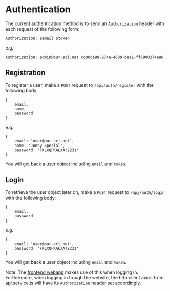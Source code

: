 # Authentication

The current authentication method is to send an `Authorization` header with each request of the following form:

```
Authorization: $email $token
```

e.g.

```
Authorization: admin@our-sci.net cc90da88-274a-4639-bea1-ff6000274ea0
```

## Registration

To register a user, make a `POST` request to `/api/auth/register` with the following body:

```
{
    email,
    name,
    password
}
```

e.g.

```
{
    email: 'user@our-sci.net',
    name: 'Jonny Special',
    password: 'FKLXQPKALXA!2231'
}
```

You will get back a user object including `email` and `token`.

## Login

To retrieve the user object later on, make a `POST` request to `/api/auth/login` with the following body:

```
{
    email,
    password
}
```

e.g.

```
{
    email: 'user@our-sci.net',
    password: 'FKLXQPKALXA!2231'
}
```

You will get back a user object including `email` and `token`.

Note: The [frontend webapp](https://gitlab.com/our-sci/our-sci-pwa) makes use of this when logging in. Furthermore, when logging in trough the website, the http client axios from [api.service.js](https://gitlab.com/our-sci/our-sci-pwa/blob/master/src/services/api.service.js) will have its `Authorization` header set accordingly.
